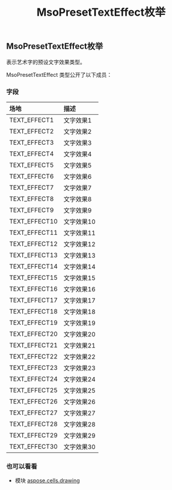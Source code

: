 ﻿---
title: MsoPresetTextEffect枚举
second_title: Aspose.Cells for Python via .NET API 参考资料
description:
type: docs
weight: 1030
url: /zh/python-net/aspose.cells.drawing/msopresettexteffect/
is_root: false
---
##  MsoPresetTextEffect枚举
表示艺术字的预设文字效果类型。



MsoPresetTextEffect 类型公开了以下成员：

### 字段
|场地|描述|
| :- | :- |
| TEXT_EFFECT1 |文字效果1|
| TEXT_EFFECT2 |文字效果2|
| TEXT_EFFECT3 |文字效果3|
| TEXT_EFFECT4 |文字效果4|
| TEXT_EFFECT5 |文字效果5|
| TEXT_EFFECT6 |文字效果6|
| TEXT_EFFECT7 |文字效果7|
| TEXT_EFFECT8 |文字效果8|
| TEXT_EFFECT9 |文字效果9|
| TEXT_EFFECT10 |文字效果10|
| TEXT_EFFECT11 |文字效果11|
| TEXT_EFFECT12 |文字效果12|
| TEXT_EFFECT13 |文字效果13|
| TEXT_EFFECT14 |文字效果14|
| TEXT_EFFECT15 |文字效果15|
| TEXT_EFFECT16 |文字效果16|
| TEXT_EFFECT17 |文字效果17|
| TEXT_EFFECT18 |文字效果18|
| TEXT_EFFECT19 |文字效果19|
| TEXT_EFFECT20 |文字效果20|
| TEXT_EFFECT21 |文字效果21|
| TEXT_EFFECT22 |文字效果22|
| TEXT_EFFECT23 |文字效果23|
| TEXT_EFFECT24 |文字效果24|
| TEXT_EFFECT25 |文字效果25|
| TEXT_EFFECT26 |文字效果26|
| TEXT_EFFECT27 |文字效果27|
| TEXT_EFFECT28 |文字效果28|
| TEXT_EFFECT29 |文字效果29|
| TEXT_EFFECT30 |文字效果30|



### 也可以看看
* 模块 [aspose.cells.drawing](..)
